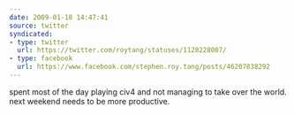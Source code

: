 ```yaml
---
date: 2009-01-18 14:47:41
source: twitter
syndicated:
- type: twitter
  url: https://twitter.com/roytang/statuses/1128228007/
- type: facebook
  url: https://www.facebook.com/stephen.roy.tang/posts/46207838292
---
```


spent most of the day playing civ4 and not managing to take over the world. next weekend needs to be more productive.